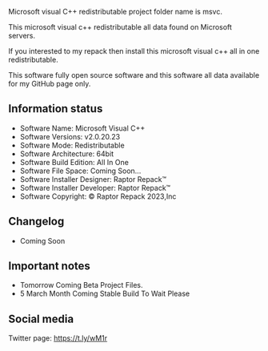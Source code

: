 Microsoft visual C++ redistributable project folder name  is msvc.

This microsoft visual c++ redistributable all data found on Microsoft servers.

If you interested to my repack then install this microsoft visual c++ all in one redistributable.

This software fully open source software and this software all data available for my GitHub page only.

Information status
------------------------------------------------
- Software Name: Microsoft Visual C++
- Software Versions: v2.0.20.23
- Software Mode: Redistributable
- Software Architecture: 64bit
- Software Build Edition: All In One
- Software File Space: Coming Soon...
- Software Installer Designer: Raptor Repack™
- Software Installer Developer: Raptor Repack™
- Software Copyright: © Raptor Repack 2023,Inc

Changelog
-----------------------------------------------
- Coming Soon

Important notes
-----------------------------------------------
- Tomorrow Coming Beta Project Files.
- 5 March Month Coming Stable Build To Wait Please

Social media
-----------------------------------------------
Twitter page: https://t.ly/wM1r
